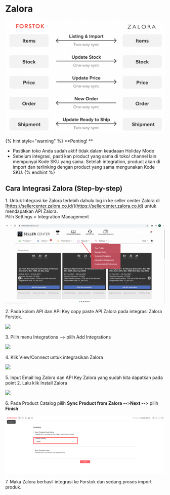 # Zalora

![](../../.gitbook/assets/screen-shot-2021-05-31-at-1.13.01-pm.png)

{% hint style="warning" %}
**Penting!  **

* Pastikan toko Anda sudah aktif tidak dalam keadaaan Holiday Mode
* Sebelum integrasi, pasti kan product yang sama di toko/ channel lain mempunyai Kode SKU yang sama. Setelah integration, product akan di import dan terlinking dengan product yang sama mengunakan Kode SKU.
{% endhint %}



## Cara Integrasi Zalora (Step-by-step)

1\. Untuk Integrasi ke Zalora terlebih dahulu log in ke seller center Zalora di [https://sellercenter.zalora.co.id/](https://sellercenter.zalora.co.id) untuk mendapatkan API Zalora.\
Pilih Settings > Integration Management

![](<../../.gitbook/assets/image (206).png>)

2\. Pada kolom API dan API Key copy paste API Zalora pada integrasi Zalora Forstok.

![](https://s3.amazonaws.com/cdn.freshdesk.com/data/helpdesk/attachments/production/48083377573/original/obOk93Wne9EGacURGzoXJck-DfSGO6KsqA.png?1611654341)

3\. Pilih menu Integrations --> pilih Add Integrations

![](https://s3.amazonaws.com/cdn.freshdesk.com/data/helpdesk/attachments/production/48062574882/original/BdIDq-WRz6e8oEZ9NQnU1Uj6VFDxR3Meuw.png?1601815709)

4\. Klik View/Connect untuk integrasikan Zalora

![](https://s3.amazonaws.com/cdn.freshdesk.com/data/helpdesk/attachments/production/48064002742/original/GLjyBNBUDWljjGbHVEwCWzmNmbbKPtaFXg.png?1602444620)

5\. Input Email log Zalora dan API Key Zalora yang sudah kita dapatkan pada point 2. Lalu klik Install Zalora

![](https://s3.amazonaws.com/cdn.freshdesk.com/data/helpdesk/attachments/production/48083378641/original/5cjmEKMS4fUzFy1kmzwReahG5x5SC3yZrg.png?1611654590)

6\. Pada Product Catalog pilih **Sync Product from Zalora --**>**Next --**> pilih **Finish**

![](<../../.gitbook/assets/image (374).png>)

7\. Maka Zalora berhasil integrasi ke Forstok dan sedang proses import produk.&#x20;
